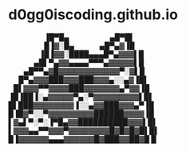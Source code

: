 # d0gg0iscoding.github.io
  
  
⠀⠀⠀⠀⠀⠀⠀▐█▀█▄⠀⠀⠀⠀⠀⠀⠀⠀▄█▀█▌  
⠀⠀⠀⠀⠀⠀⠀█▐▓░█▄⠀⠀⠀⠀⠀▄█▀▄▓▐█  
⠀⠀⠀⠀⠀⠀▐█▐▓▓░████▄▄▄█▀▄▓▓▓▌█  
⠀⠀⠀⠀⠀▄█▌▀▄▓▓▄▄▄▄▀▀▀▄▓▓▓▓▓▌█  
⠀⠀⠀▄█▀▀▄▓█▓▓▓▓▓▓▓▓▓▓▓▓▀░▓▌█  
⠀⠀█▀▄▓▓▓███▓▓▓███▓▓▓▄░░▄▓▐█▌  
⠀█▌▓▓▓▀▀▓▓▓▓███▓▓▓▓▓▓▓▄▀▓▓▐█  
▐█▐██▐░▄▓▓▓▓▓▀▄░▀▓▓▓▓▓▓▓▓▓▌█▌  
█▌███▓▓▓▓▓▓▓▓▐░░▄▓▓███▓▓▓▄▀▐█  
█▐█▓▀░░▀▓▓▓▓▓▓▓▓▓██████▓▓▓▓▐█  
▌▓▄▌▀░▀░▐▀█▄▓▓██████████▓▓▓▌█▌  
▌▓▓▓▄▄▀▀▓▓▓▀▓▓▓▓▓▓▓▓█▓█▓█▓█▌█▌  
█▐▓▓▓▓▓▓▄▄▄▓▓▓▓▓▓█▓███▓▓██▓█ █  
